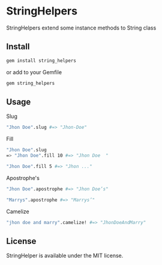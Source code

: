 # StringHelpers
StringHelpers extend some instance methods to String class

## Install

```sh
gem install string_helpers
```
or add to your Gemfile

```sh
gem string_helpers
```

## Usage
Slug 
```sh
"Jhon Doe".slug #=> "Jhon-Doe"
```

Fill
```sh
"Jhon Doe".slug
=> "Jhon Doe".fill 10 #=> "Jhon Doe  "

"Jhon Doe".fill 5 #=> "Jhon ..."
```

Apostrophe's 
```sh
"Jhon Doe".apostrophe #=> "Jhon Doe’s"

"Marrys".apostrophe #=> "Marrys’"
```

Camelize
```sh
"jhon doe and marry".camelize! #=> "JhonDoeAndMarry"
```

## License
StringHelper is available under the MIT license.



